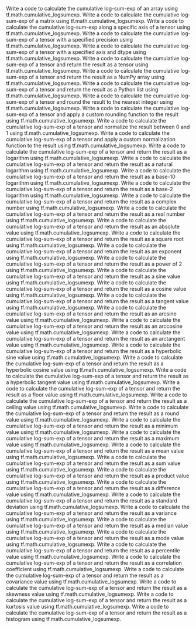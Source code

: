 Write a code to calculate the cumulative log-sum-exp of an array using tf.math.cumulative_logsumexp.
Write a code to calculate the cumulative log-sum-exp of a matrix using tf.math.cumulative_logsumexp.
Write a code to calculate the cumulative log-sum-exp along a specific axis of a tensor using tf.math.cumulative_logsumexp.
Write a code to calculate the cumulative log-sum-exp of a tensor with a specified precision using tf.math.cumulative_logsumexp.
Write a code to calculate the cumulative log-sum-exp of a tensor with a specified axis and dtype using tf.math.cumulative_logsumexp.
Write a code to calculate the cumulative log-sum-exp of a tensor and return the result as a tensor using tf.math.cumulative_logsumexp.
Write a code to calculate the cumulative log-sum-exp of a tensor and return the result as a NumPy array using tf.math.cumulative_logsumexp.
Write a code to calculate the cumulative log-sum-exp of a tensor and return the result as a Python list using tf.math.cumulative_logsumexp.
Write a code to calculate the cumulative log-sum-exp of a tensor and round the result to the nearest integer using tf.math.cumulative_logsumexp.
Write a code to calculate the cumulative log-sum-exp of a tensor and apply a custom rounding function to the result using tf.math.cumulative_logsumexp.
Write a code to calculate the cumulative log-sum-exp of a tensor and normalize the result between 0 and 1 using tf.math.cumulative_logsumexp.
Write a code to calculate the cumulative log-sum-exp of a tensor and apply a custom normalization function to the result using tf.math.cumulative_logsumexp.
Write a code to calculate the cumulative log-sum-exp of a tensor and return the result as a logarithm using tf.math.cumulative_logsumexp.
Write a code to calculate the cumulative log-sum-exp of a tensor and return the result as a natural logarithm using tf.math.cumulative_logsumexp.
Write a code to calculate the cumulative log-sum-exp of a tensor and return the result as a base-10 logarithm using tf.math.cumulative_logsumexp.
Write a code to calculate the cumulative log-sum-exp of a tensor and return the result as a base-2 logarithm using tf.math.cumulative_logsumexp.
Write a code to calculate the cumulative log-sum-exp of a tensor and return the result as a complex number using tf.math.cumulative_logsumexp.
Write a code to calculate the cumulative log-sum-exp of a tensor and return the result as a real number using tf.math.cumulative_logsumexp.
Write a code to calculate the cumulative log-sum-exp of a tensor and return the result as an absolute value using tf.math.cumulative_logsumexp.
Write a code to calculate the cumulative log-sum-exp of a tensor and return the result as a square root using tf.math.cumulative_logsumexp.
Write a code to calculate the cumulative log-sum-exp of a tensor and return the result as an exponent using tf.math.cumulative_logsumexp.
Write a code to calculate the cumulative log-sum-exp of a tensor and return the result as a power of 2 using tf.math.cumulative_logsumexp.
Write a code to calculate the cumulative log-sum-exp of a tensor and return the result as a sine value using tf.math.cumulative_logsumexp.
Write a code to calculate the cumulative log-sum-exp of a tensor and return the result as a cosine value using tf.math.cumulative_logsumexp.
Write a code to calculate the cumulative log-sum-exp of a tensor and return the result as a tangent value using tf.math.cumulative_logsumexp.
Write a code to calculate the cumulative log-sum-exp of a tensor and return the result as an arcsine value using tf.math.cumulative_logsumexp.
Write a code to calculate the cumulative log-sum-exp of a tensor and return the result as an arccosine value using tf.math.cumulative_logsumexp.
Write a code to calculate the cumulative log-sum-exp of a tensor and return the result as an arctangent value using tf.math.cumulative_logsumexp.
Write a code to calculate the cumulative log-sum-exp of a tensor and return the result as a hyperbolic sine value using tf.math.cumulative_logsumexp.
Write a code to calculate the cumulative log-sum-exp of a tensor and return the result as a hyperbolic cosine value using tf.math.cumulative_logsumexp.
Write a code to calculate the cumulative log-sum-exp of a tensor and return the result as a hyperbolic tangent value using tf.math.cumulative_logsumexp.
Write a code to calculate the cumulative log-sum-exp of a tensor and return the result as a floor value using tf.math.cumulative_logsumexp.
Write a code to calculate the cumulative log-sum-exp of a tensor and return the result as a ceiling value using tf.math.cumulative_logsumexp.
Write a code to calculate the cumulative log-sum-exp of a tensor and return the result as a round value using tf.math.cumulative_logsumexp.
Write a code to calculate the cumulative log-sum-exp of a tensor and return the result as a minimum value using tf.math.cumulative_logsumexp.
Write a code to calculate the cumulative log-sum-exp of a tensor and return the result as a maximum value using tf.math.cumulative_logsumexp.
Write a code to calculate the cumulative log-sum-exp of a tensor and return the result as a mean value using tf.math.cumulative_logsumexp.
Write a code to calculate the cumulative log-sum-exp of a tensor and return the result as a sum value using tf.math.cumulative_logsumexp.
Write a code to calculate the cumulative log-sum-exp of a tensor and return the result as a product value using tf.math.cumulative_logsumexp.
Write a code to calculate the cumulative log-sum-exp of a tensor and return the result as a difference value using tf.math.cumulative_logsumexp.
Write a code to calculate the cumulative log-sum-exp of a tensor and return the result as a standard deviation using tf.math.cumulative_logsumexp.
Write a code to calculate the cumulative log-sum-exp of a tensor and return the result as a variance using tf.math.cumulative_logsumexp.
Write a code to calculate the cumulative log-sum-exp of a tensor and return the result as a median value using tf.math.cumulative_logsumexp.
Write a code to calculate the cumulative log-sum-exp of a tensor and return the result as a mode value using tf.math.cumulative_logsumexp.
Write a code to calculate the cumulative log-sum-exp of a tensor and return the result as a percentile value using tf.math.cumulative_logsumexp.
Write a code to calculate the cumulative log-sum-exp of a tensor and return the result as a correlation coefficient using tf.math.cumulative_logsumexp.
Write a code to calculate the cumulative log-sum-exp of a tensor and return the result as a covariance value using tf.math.cumulative_logsumexp.
Write a code to calculate the cumulative log-sum-exp of a tensor and return the result as a skewness value using tf.math.cumulative_logsumexp.
Write a code to calculate the cumulative log-sum-exp of a tensor and return the result as a kurtosis value using tf.math.cumulative_logsumexp.
Write a code to calculate the cumulative log-sum-exp of a tensor and return the result as a histogram using tf.math.cumulative_logsumexp.